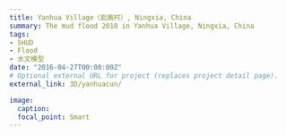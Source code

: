 ```yaml
---
title: Yanhua Village（岩画村）, Ningxia, China
summary: The mud flood 2018 in Yanhua Village, Ningxia, China
tags:
- SHUD
- Flood
- 水文模型
date: "2016-04-27T00:00:00Z"
# Optional external URL for project (replaces project detail page).
external_link: 3D/yanhuacun/

image:
  caption:
  focal_point: Smart
---
```

